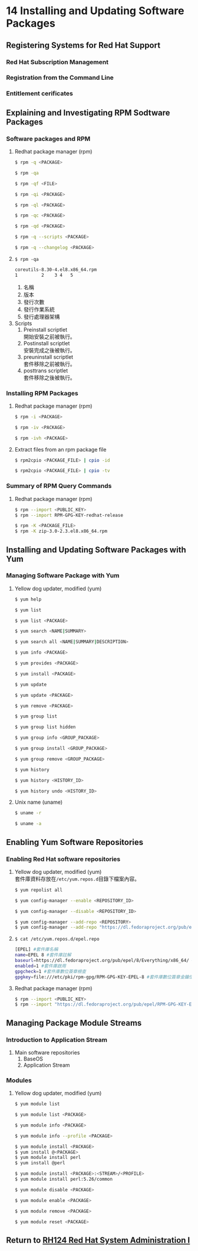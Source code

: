 # 14 Installing and Updating Software Packages
## Registering Systems for Red Hat Support
### Red Hat Subscription Management
### Registration from the Command Line
### Entitlement cerificates
## Explaining and Investigating RPM Sodtware Packages
### Software packages and RPM
1. Redhat package manager (rpm)
    ```bash
    $ rpm -q <PACKAGE>
    ```
    ```bash
    $ rpm -qa
    ```
    ```bash
    $ rpm -qf <FILE>
    ```
    ```bash
    $ rpm -qi <PACKAGE>
    ```
    ```bash
    $ rpm -ql <PACKAGE>
    ```
    ```bash
    $ rpm -qc <PACKAGE>
    ```
    ```bash
    $ rpm -qd <PACKAGE>
    ```
    ```bash
    $ rpm -q --scripts <PACKAGE>
    ```
    ```bash
    $ rpm -q --changelog <PACKAGE>
    ```
2. `$ rpm -qa`
    ```bash
    coreutils-8.30-4.el8.x86_64.rpm
    1         2    3 4   5
    ```
    1. 名稱
    2. 版本
    3. 發行次數
    4. 發行作業系統
    5. 發行處理器架構
3. Scripts
    1. Preinstall scriptlet  
        開始安裝之前被執行。
    2. Postinstall scriptlet  
        安裝完成之後被執行。
    3. preuninstall scriptlet  
        套件移除之前被執行。
    4. posttrans scriptlet  
        套件移除之後被執行。
### Installing RPM Packages
1. Redhat package manager (rpm)
    ```bash
    $ rpm -i <PACKAGE>
    ```
    ```bash
    $ rpm -iv <PACKAGE>
    ```
    ```bash
    $ rpm -ivh <PACKAGE>
    ```
2. Extract files from an rpm package file
    ```bash
    $ rpm2cpio <PACKAGE_FILE> | cpio -id
    ```
    ```bash
    $ rpm2cpio <PACKAGE_FILE> | cpio -tv
    ```
### Summary of RPM Query Commands
1. Redhat package manager (rpm)
    ```bash
    $ rpm --import <PUBLIC_KEY>
    $ rpm --import RPM-GPG-KEY-redhat-release
    ```
    ```bash
    $ rpm -K <PACKAGE_FILE>
    $ rpm -K zip-3.0-2.3.el8.x86_64.rpm
    ```
## Installing and Updating Software Packages with Yum
### Managing Software Package with Yum
1. Yellow dog updater, modified (yum)
    ```bash
    $ yum help
    ```
    ```bash
    $ yum list
    ```
    ```bash
    $ yum list <PACKAGE>
    ```
    ```bash
    $ yum search <NAME|SUMMARY>
    ```
    ```bash
    $ yum search all <NAME|SUMMARY|DESCRIPTION>
    ```
    ```bash
    $ yum info <PACKAGE>
    ```
    ```bash
    $ yum provides <PACKAGE>
    ```
    ```bash
    $ yum install <PACKAGE>
    ```
    ```bash
    $ yum update
    ```
    ```bash
    $ yum update <PACKAGE>
    ```
    ```bash
    $ yum remove <PACKAGE>
    ```
    ```bash
    $ yum group list
    ```
    ```bash
    $ yum group list hidden
    ```
    ```bash
    $ yum group info <GROUP_PACKAGE>
    ```
    ```bash
    $ yum group install <GROUP_PACKAGE>
    ```
    ```bash
    $ yum group remove <GROUP_PACKAGE>
    ```
    ```bash
    $ yum history
    ```
    ```bash
    $ yum history <HISTORY_ID>
    ```
    ```bash
    $ yum history undo <HISTORY_ID>
    ```
2. Unix name (uname)
    ```bash
    $ uname -r
    ```
    ```bash
    $ uname -a
    ```
## Enabling Yum Software Repositories
### Enabling Red Hat software repositories
1. Yellow dog updater, modified (yum)  
    套件庫資料存放在`/etc/yum.repos.d`目錄下檔案內容。
    ```bash
    $ yum repolist all
    ```
    ```bash
    $ yum config-manager --enable <REPOSITORY_ID>
    ```
    ```bash
    $ yum config-manager --disable <REPOSITORY_ID>
    ```
    ```bash
    $ yum config-manager --add-repo <REPOSITORY>
    $ yum config-manager --add-repo "https://dl.fedoraproject.org/pub/epel/8/Everything/x86_64/"
    ```
2. `$ cat /etc/yum.repos.d/epel.repo`
    ```bash
    [EPEL] #套件庫名稱
    name=EPEL 8 #套件庫註解
    baseurl=https://dl.fedoraproject.org/pub/epel/8/Everything/x86_64/ #套件庫位置
    enabled=1 #套件庫啟用
    gpgcheck=1 #套件庫數位簽章檢查
    gpgkey=file:///etc/pki/rpm-gpg/RPM-GPG-KEY-EPEL-8 #套件庫數位簽章金鑰位置
    ```
3. Redhat package manager (rpm)
    ```bash
    $ rpm --import <PUBLIC_KEY>
    $ rpm --import "https://dl.fedoraproject.org/pub/epel/RPM-GPG-KEY-EPEL-8"
    ```
## Managing Package Module Streams
### Introduction to Application Stream
1. Main software repositories
    1. BaseOS
    2. Application Stream
### Modules
1. Yellow dog updater, modified (yum)
    ```bash
    $ yum module list
    ```
    ```bash
    $ yum module list <PACKAGE>
    ```
    ```bash
    $ yum module info <PACKAGE>
    ```
    ```bash
    $ yum module info --profile <PACKAGE>
    ```
    ```bash
    $ yum module install <PACKAGE>
    $ yum install @<PACKAGE>
    $ yum module install perl
    $ yum install @perl
    ```
    ```bash
    $ yum module install <PACKAGE>:<STREAM>/<PROFILE>
    $ yum module install perl:5.26/common
    ```
    ```bash
    $ yum module disable <PACKAGE>
    ```
    ```bash
    $ yum module enable <PACKAGE>
    ```
    ```bash
    $ yum module remove <PACKAGE>
    ```
    ```bash
    $ yum module reset <PACKAGE>
    ```
## Return to [RH124 Red Hat System Administration I](/rh124_red_hat_system_administration_i/README.md)
